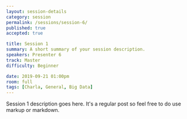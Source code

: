 ```yaml
---
layout: session-details
category: session
permalink: /sessions/session-6/
published: true
accepted: true

title: Session 1
summary: A short summary of your session description.
speakers: Presenter 6
track: Master
difficulty: Beginner

date: 2019-09-21 01:00pm
room: full
tags: [Charla, General, Big Data]
---
```


Session 1 description goes here. It's a regular post so feel free to do use markup or markdown.
